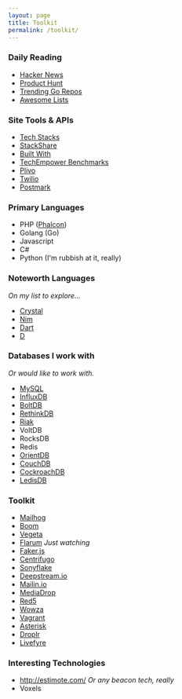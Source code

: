 ```yaml
---
layout: page
title: Toolkit
permalink: /toolkit/
---
```

### Daily Reading

* [Hacker News](https://news.ycombinator.com/)
* [Product Hunt](http://www.producthunt.com/)
* [Trending Go Repos](https://github.com/trending?l=go)
* [Awesome Lists](https://github.com/sindresorhus/awesome)

### Site Tools & APIs

* [Tech Stacks](http://techstacks.io/)
* [StackShare](http://stackshare.io/)
* [Built With](http://builtwith.com/)
* [TechEmpower Benchmarks](https://www.techempower.com/benchmarks/)
* [Plivo](https://www.plivo.com/)
* [Twilio](https://www.twilio.com/)
* [Postmark](https://postmarkapp.com/)

### Primary Languages

* PHP ([Phalcon](https://phalconphp.com/en/))
* Golang (Go)
* Javascript
* C#
* Python (I'm rubbish at it, really)

### Noteworth Languages
_On my list to explore..._ 

* [Crystal](http://crystal-lang.org/)
* [Nim](http://nim-lang.org/)
* [Dart](https://www.dartlang.org/)
* [D](http://dlang.org/)

### Databases I work with
_Or would like to work with._ 

* [MySQL](http://www.mysql.com/)
* [InfluxDB](http://influxdb.com/)
* [BoltDB](https://github.com/boltdb/bolt)
* [RethinkDB](http://rethinkdb.com/)
* [Riak](http://basho.com/)
* VoltDB
* RocksDB
* Redis
* [OrientDB](http://orientdb.com/orientdb/)
* [CouchDB](http://couchdb.apache.org/)
* [CockroachDB](https://github.com/cockroachdb/cockroach)
* [LedisDB](http://ledisdb.com/)

### Toolkit

* [Mailhog](https://github.com/mailhog/MailHog)
* [Boom](https://github.com/rakyll/boom)
* [Vegeta](https://github.com/tsenart/vegeta)
* [Flarum](https://github.com/flarum/flarum) _Just watching_
* [Faker.js](https://github.com/Marak/faker.js)
* [Centrifugo](https://github.com/centrifugal/centrifugo)
* [Sonyflake](https://github.com/sony/sonyflake)
* [Deepstream.io](https://github.com/hoxton-one/deepstream.io)
* [Mailin.io](http://mailin.io/)
* [MediaDrop](http://mediadrop.net/)
* [Red5](https://github.com/Red5/red5-server)
* [Wowza](http://www.wowza.com/)
* [Vagrant](https://www.vagrantup.com/)
* [Asterisk](http://www.asterisk.org/)
* [Droplr](http://droplr.com/)
* [Livefyre](http://web.livefyre.com/)

### Interesting Technologies
* http://estimote.com/ _Or any beacon tech, really_
* Voxels

